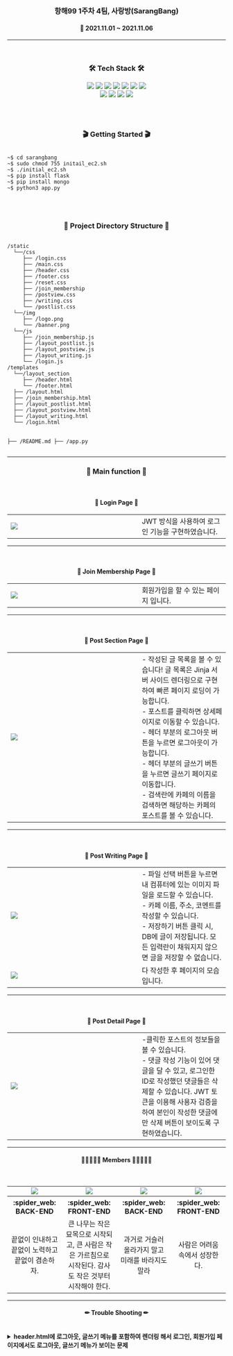 <h3 align="center"><b>항해99 1주차 4팀, 사랑방(SarangBang)</b></h3>

<h4 align="center">📆 2021.11.01 ~ 2021.11.06</h4>

---

<br>
<h3 align="center"><b>🛠 Tech Stack 🛠</b></h3>
<p align="center">
<img src="https://img.shields.io/badge/javascript-F7DF1E?style=for-the-badge&logo=javascript&logoColor=black">
<img src="https://img.shields.io/badge/jquery-0769AD?style=for-the-badge&logo=jquery&logoColor=white">
<img src="https://img.shields.io/badge/html-E34F26?style=for-the-badge&logo=html5&logoColor=white">
<img src="https://img.shields.io/badge/css-1572B6?style=for-the-badge&logo=css3&logoColor=white">
<img src="https://img.shields.io/badge/github-181717?style=for-the-badge&logo=github&logoColor=white">
<img src="https://img.shields.io/badge/linux-FCC624?style=for-the-badge&logo=linux&logoColor=black">
<img src="https://img.shields.io/badge/aws-232F3E?style=for-the-badge&logo=aws&logoColor=white">
</br>
<img src="https://img.shields.io/badge/Python-F80000?style=for-the-badge&logo=Python&logoColor=white">
<img src="https://img.shields.io/badge/Flask-4FC08D?style=for-the-badge&logo=Flask&logoColor=white">
<img src="https://img.shields.io/badge/Jinja-7952B3?style=for-the-badge&logo=Jinja&logoColor=white">
<img src="https://img.shields.io/badge/MongoDB-61DAFB?style=for-the-badge&logo=MongoDB&logoColor=white">

<br><br>
<h3 align="center"><b>🎬 Getting Started 🎬</b></h3>
<pre>
<code>
~$ cd sarangbang
~$ sudo chmod 755 initail_ec2.sh
~$ ./initial_ec2.sh
~$ pip install flask
~$ pip install mongo
~$ python3 app.py
</code>
</pre>

<br>
<h3 align="center"><b>📂 Project Directory Structure 📁</b></h3>
<pre>
<code>
/static
  └──/css
     ├── /login.css
     ├── /main.css
     ├── /header.css
     ├── /footer.css
     ├── /reset.css
     ├── /join_membership
     ├── /postview.css
     ├── /writing.css
     └── /postlist.css
  └──/img
     ├── /logo.png
     └── /banner.png
  └──/js
     ├── /join_membership.js
     ├── /layout_postlist.js
     ├── /layout_postview.js
     ├── /layout_writing.js
     └── /login.js
/templates
  └──/layout_section
     ├── /header.html
     └── /footer.html
  ├── /layout.html
  ├── /join_membership.html
  ├── /layout_postlist.html
  ├── /layout_postview.html
  ├── /layout_writing.html
  └── /login.html

├── /README.md
├── /app.py
</code>
</pre>

---

<h3 align="center"><b>📢 Main function 📢</b></h3>
<br>
<h4 align="center"><b>📰 Login Page 📰</b></h4>

<table width="100%">
    <tr>
        <td width="60%"><img src="https://user-images.githubusercontent.com/57797592/140597056-2d5732ee-1d16-4d5e-963c-53534021a238.PNG" /></td>
        <td width="40%">JWT 방식을 사용하여 로그인 기능을 구현하였습니다.</td>
    </tr>
</table>

---

<br>
<h4 align="center"><b>📰 Join Membership Page 📰</b></h4>

<table width="100%">
    <tr>
        <td width="60%"><img src="https://user-images.githubusercontent.com/57797592/140597087-27822dce-c3f2-4326-8dd0-b11d09d2c24f.PNG" /></td>
        <td width="40%">회원가입을 할 수 있는 페이지 입니다.</td>
    </tr>
</table>

---

<br>
<h4 align="center"><b>📰 Post Section Page 📰</b></h4>

<table width="100%">
    <tr>
        <td width="60%"><img src="https://user-images.githubusercontent.com/57797592/140597095-ac455453-77c1-41db-a4a0-b6ad829fc549.PNG" /></td>
        <td width="40%">- 작성된 글 목록을 볼 수 있습니다! 글 목록은 Jinja 서버 사이드 렌더링으로 구현하여 빠른 페이지 로딩이 가능합니다. <br>- 포스트를 클릭하면 상세페이지로 이동할 수 있습니다. <br>- 헤더 부분의 로그아웃 버튼을 누르면 로그아웃이 가능합니다. <br>- 헤더 부분의 글쓰기 버튼을 누르면 글쓰기 페이지로 이동합니다. <br>- 검색란에 카페의 이름을 검색하면 해당하는 카페의 포스트를 볼 수 있습니다.</td>
    </tr>
</table>

---

<br>
<h4 align="center"><b>📰 Post Writing Page 📰</b></h4>
<table width="100%">
    <tr>
        <td width="60%"><img src="https://user-images.githubusercontent.com/57797592/140597459-bb706ace-85ed-49a0-8016-70dc9bf70e4f.PNG" /></td>
        <td width="40%">- 파일 선택 버튼을 누르면 내 컴퓨터에 있는 이미지 파일을 로드할 수 있습니다. <br>- 카페 이름, 주소, 코멘트를 작성할 수 있습니다. <br>- 저장하기 버튼 클릭 시, DB에 글이 저장됩니다. 모든 입력란이 채워지지 않으면 글을 저장할 수 없습니다.</td>
    </tr>
    <tr>
        <td width="60%"><img src="https://user-images.githubusercontent.com/57797592/140597444-bc379eae-a5f2-4f84-bc9f-1b916e753074.PNG" /></td>
        <td width="40%">다 작성한 후 페이지의 모습입니다.</td>
    </tr>
</table>

---

<br>
<h4 align="center"><b>📰 Post Detail Page 📰</b></h4>

<table width="100%">
    <tr>
        <td width="60%"><img src="https://user-images.githubusercontent.com/57797592/140597172-9e8f76d9-95ed-49c8-8978-c7a29e1edc97.PNG" /></td>
        <td width="40%">-클릭한 포스트의 정보들을 볼 수 있습니다. <br> - 댓글 작성 기능이 있어 댓글을 달 수 있고, 로그인한 ID로 작성했던 댓글들은 삭제할 수 있습니다. JWT 토큰을 이용해 사용자 검증을 하여 본인이 작성한 댓글에만 삭제 버튼이 보이도록 구현하였습니다.</td>
    </tr>
</table>

---

<h4 align="center"><b>👨🏻‍🤝‍👨🏻 Members 👨🏻‍🤝‍👨🏻</b></h4>
<br>
<table>
    <tr>
        <td align="center">
        <a href="https://diddl.tistory.com/"><img src="https://img.shields.io/badge/양성은-000AFF?style=뱃지모양&logo=로고&logoColor=white"/></a>
        </td>
        <td align="center">
        <a href="https://velog.io/@hamkke"><img src="https://img.shields.io/badge/이서현-2DDC88?style=뱃지모양&logo=로고&logoColor=black"/></a>
        </td>
        <td align="center">
        <a href="https://luce-sicut-stella.tistory.com/"><img src="https://img.shields.io/badge/송민지-D77EE9?style=뱃지모양&logo=로고&logoColor=white"/></a>
        </td>
        <td align="center">
        <a href="https://github.com/WooMinGy"><img src="https://img.shields.io/badge/우민기-FAFF00?style=뱃지모양&logo=로고&logoColor=black"/></a> 
        </td>
    </tr>
    <tr>
        <th width="25%" align="center">:spider_web: BACK-END
        </th>
        <th width="25%" align="center">:spider_web: FRONT-END
        </th>
        <th width="25%" align="center">:spider_web: BACK-END 
        </th>
        <th width="25%" align="center">:spider_web: FRONT-END
        </th>
    </tr>
    <tr>
        <td align="center">끝없이 인내하고 끝없이 노력하고 끝없이 겸손하자.
        </td>
        <td align="center">큰 나무는 작은 묘목으로 시작되고, 큰 사람은 작은 가르침으로 시작된다. 감사도 작은 것부터 시작해야 한다.
        </td>
        <td align="center">과거로 거슬러 올라가지 말고 미래를 바라지도 말라
        </td>
        <td align="center">사람은 어려움 속에서 성장한다.
        </td>
    </tr>
</table>

---

<h4 align="center"><b>✏ Trouble Shooting ✏</b></h4>
<br>
<details>
    <summary>
        <b>header.html에 로그아웃, 글쓰기 메뉴를 포함하여 렌더링 해서 로그인, 회원가입 페이지에서도 로그아웃, 글쓰기 메뉴가 보이는 문제</b>
    </summary>
<br>    해결: 페이지 로드 시 href 값 비교를 통해 로그인, 회원가입 페이지라면 해당 태그를 display:none으로 설정해 안보이게 함.

```html
    <!-- File: "../templates/layout_section/header.html" -->
    <ul class="gnb_list">
        <li><a href="" onclick="logout()">로그아웃</a></li>
        <li><a href="/writing">글 쓰기</a></li>
    </ul>

```

```javascript
    //해결 File: "../static/js/login.js"
    window.addEventListener('load', function () {
        let login_page = '/login'; //로그인 페이지 경로 -> 로그아웃 페이지에서 적용할 시, '/joinMembership'으로 설정하면 됨
        let now_href = location.pathname; //현재 페이지 경로
        let hide_gnb = document.querySelector('.gnb_list');
        let logo_center = document.querySelector('.nav');
        if (now_href === login_page) { //만약 현재 경로가 로그인 페이지 경로라면
            hide_gnb.style.display = 'none'; //안보이게 설정하기
            logo_center.style.justifyContent = 'center';
        }
    });
```

</details>
